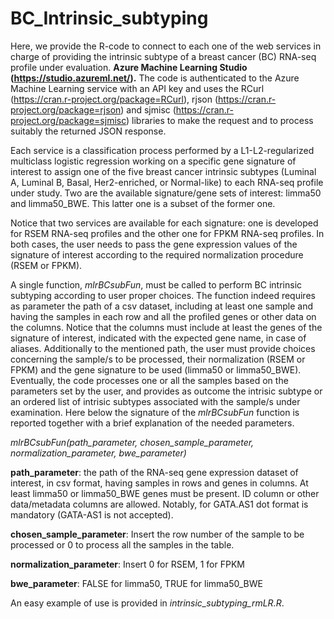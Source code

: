# BC_Intrinsic_subtyping

Here, we provide the R-code to connect to each one of the web services in charge of providing the intrinsic subtype of a breast cancer (BC) RNA-seq profile under evaluation. 
**Azure Machine Learning Studio (https://studio.azureml.net/).** 
The code is authenticated to the Azure Machine Learning service with an API key and uses the RCurl (https://cran.r-project.org/package=RCurl), rjson (https://cran.r-project.org/package=rjson) and sjmisc (https://cran.r-project.org/package=sjmisc) libraries to make the request and to process suitably the returned JSON response. 

Each service is a classification process performed by a L1-L2-regularized multiclass logistic regression working on a specific gene signature of interest to assign one of the five breast cancer intrinsic subtypes (Luminal A, Luminal B, Basal, Her2-enriched, or Normal-like) to each RNA-seq profile under study. Two are the available signature/gene sets of interest: limma50 and limma50_BWE. This latter one is a subset of the former one.

Notice that two services are available for each signature: one is developed for RSEM RNA-seq profiles and the other one for FPKM RNA-seq profiles. In both cases, the user needs to pass the gene expression values of the signature of interest according to the required normalization procedure (RSEM or FPKM).

A single function, *mlrBCsubFun*, must be called to perform BC intrinsic subtyping according to user proper choices.
The function indeed requires as parameter the path of a csv dataset, including at least one sample and having the samples in each row and all the profiled genes or other data on the columns. Notice that the columns must include at least the genes of the signature of interest, indicated with the expected gene name, in case of aliases. 
Additionally to the mentioned path, the user must provide choices concerning the sample/s to be processed, their normalization (RSEM or FPKM) and the gene signature to be used (limma50 or limma50_BWE). Eventually, the code processes one or all the samples based on the parameters set by the user, and provides as outcome the intrisic subtype or an ordered list of intrisic subtypes associated with the sample/s under examination.
Here below the signature of the *mlrBCsubFun* function is reported together with a brief explanation of the needed parameters. 

*mlrBCsubFun(path_parameter, chosen_sample_parameter, normalization_parameter, bwe_parameter)*

**path_parameter**: the path of the RNA-seq gene expression dataset of interest, in csv format, having samples in rows and genes in columns. At least limma50 or limma50_BWE genes must be present. ID column or other data/metadata columns are allowed. Notably, for GATA.AS1 dot format is mandatory (GATA-AS1 is not accepted).

**chosen_sample_parameter**: Insert the row number of the sample to be processed or 0 to process all the samples in the table.

**normalization_parameter**: Insert 0 for RSEM, 1 for FPKM

**bwe_parameter**: FALSE for limma50, TRUE for limma50_BWE


An easy example of use is provided in *intrinsic_subtyping_rmLR.R*.
